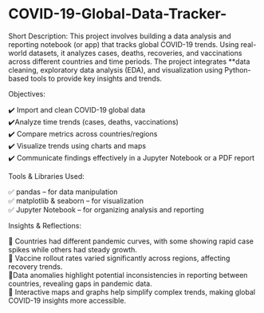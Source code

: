 # COVID-19-Global-Data-Tracker-
Short Description:
This project involves building a data analysis and reporting notebook (or app) that tracks global COVID-19 trends. Using real-world datasets, it analyzes cases, deaths, recoveries, and vaccinations across different countries and time periods. The project integrates **data cleaning, exploratory data analysis (EDA), and visualization using Python-based tools to provide key insights and trends.  

Objectives:

✔️ Import and clean COVID-19 global data  
✔️Analyze time trends (cases, deaths, vaccinations)  
✔️ Compare metrics across countries/regions  
✔️ Visualize trends using charts and maps  
✔️ Communicate findings effectively in a Jupyter Notebook or a PDF report  

Tools & Libraries Used:

✅ pandas – for data manipulation  
✅ matplotlib & seaborn – for visualization   
✅ Jupyter Notebook – for organizing analysis and reporting  

Insights & Reflections:  

📌 Countries had different pandemic curves, with some showing rapid case spikes while others had steady growth.  
📌 Vaccine rollout rates varied significantly across regions, affecting recovery trends.  
📌Data anomalies highlight potential inconsistencies in reporting between countries, revealing gaps in pandemic data.  
📌 Interactive maps and graphs help simplify complex trends, making global COVID-19 insights more accessible.  


